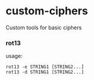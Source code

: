 # custom-ciphers
Custom tools for basic ciphers

### rot13
usage:
```
rot13 -e STRING1 [STRING2...]
rot13 -d STRING1 [STRING2...]
```
